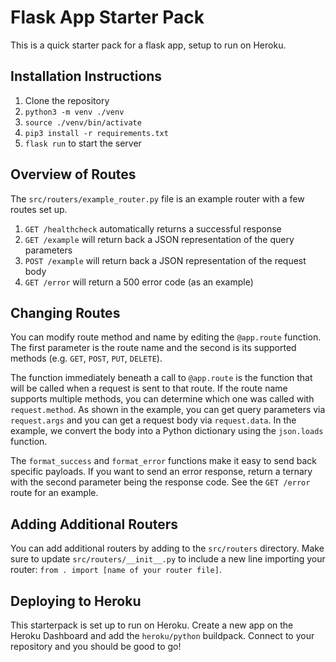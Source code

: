 # Flask App Starter Pack

This is a quick starter pack for a flask app, setup to run on Heroku.

## Installation Instructions

1. Clone the repository
2. `python3 -m venv ./venv`
3. `source ./venv/bin/activate`
4. `pip3 install -r requirements.txt`
5. `flask run` to start the server

## Overview of Routes

The `src/routers/example_router.py` file is an example router with a few routes set up.

1. `GET /healthcheck` automatically returns a successful response
2. `GET /example` will return back a JSON representation of the query parameters
3. `POST /example` will return back a JSON representation of the request body
4. `GET /error` will return a 500 error code (as an example)

## Changing Routes

You can modify route method and name by editing the `@app.route` function. The first parameter is the route name and the second is its supported methods (e.g. `GET`, `POST`, `PUT`, `DELETE`).

The function immediately beneath a call to `@app.route` is the function that will be called when a request is sent to that route. If the route name supports multiple methods, you can determine which one was called with `request.method`. As shown in the example, you can get query parameters via `request.args` and you can get a request body via `request.data`. In the example, we convert the body into a Python dictionary using the `json.loads` function.

The `format_success` and `format_error` functions make it easy to send back specific payloads. If you want to send an error response, return a ternary with the second parameter being the response code. See the `GET /error` route for an example.

## Adding Additional Routers

You can add additional routers by adding to the `src/routers` directory. Make sure to update `src/routers/__init__.py` to include a new line importing your router: `from . import [name of your router file]`.

## Deploying to Heroku

This starterpack is set up to run on Heroku. Create a new app on the Heroku Dashboard and add the `heroku/python` buildpack. Connect to your repository and you should be good to go!
